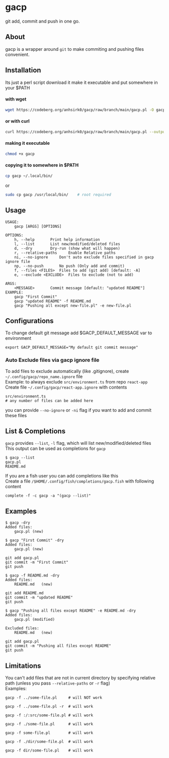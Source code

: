 # gacp
git add, commit and push in one go.

## About
gacp is a wrapper around `git` to make commiting and pushing files convenient.

## Installation
Its just a perl script
download it make it executable and put somewhere in your $PATH

#### with wget
``` bash
wget https://codeberg.org/anhsirk0/gacp/raw/branch/main/gacp.pl -O gacp
```
#### or with curl
``` bash
curl https://codeberg.org/anhsirk0/gacp/raw/branch/main/gacp.pl --output gacp
```
#### making it executable
```bash
chmod +x gacp
```
#### copying it to somewhere in $PATH
```bash
cp gacp ~/.local/bin/
```
or 
```bash
sudo cp gacp /usr/local/bin/    # root required
```

## Usage
```text
USAGE:
	gacp [ARGS] [OPTIONS]

OPTIONS:
	h, --help 		Print help information
	l, --list 		List new/modified/deleted files
	d, --dry 		Dry-run (show what will happen)
	r, --relative-paths 	Enable Relative paths
	ni, --no-ignore 	Don't auto exclude files specified in gacp ignore file
	np, --no-push 		No push (Only add and commit)
	f, --files <FILES>	Files to add (git add) [default: -A]
	e, --exclude <EXCLUDE>	Files to exclude (not to add)

ARGS:
	<MESSAGE> 		Commit message [default: "updated README"]
EXAMPLE:
	gacp "First Commit"
	gacp "updated README" -f README.md
	gacp "Pushing all except new-file.pl" -e new-file.pl
```

## Configurations
To change default git message add $GACP_DEFAULT_MESSAGE var to environment
```shell
export GACP_DEFAULT_MESSAGE="My default git commit message"
```

### Auto Exclude files via gacp ignore file
To add files to exclude automatically (like .gitignore), create `~/.config/gacp/repo_name.ignore` file  
Example: to always exclude `src/environment.ts` from repo `react-app`  
Create file `~/.config/gacp/react-app.ignore` with contents
```text
src/environment.ts
# any number of files can be added here
```
you can provide `--no-ignore` or `-ni` flag if you want to add and commit these files

## List & Completions
`gacp` provides `--list`, `-l` flag, which will list new/modified/deleted files  
This output can be used as completions for `gacp`  
```text
$ gacp --list
gacp.pl
README.md
```

If you are a fish user you can add completions like this  
Create a file `/$HOME/.config/fish/completions/gacp.fish` with following content
```shell
complete -f -c gacp -a "(gacp --list)"
```

## Examples

```text
$ gacp -dry
Added files:
	gacp.pl	(new)
```

```text
$ gacp "First Commit" -dry
Added files:
	gacp.pl	(new)

git add gacp.pl
git commit -m "First Commit"
git push
```

```text
$ gacp -f README.md -dry
Added files:
	README.md	(new)

git add README.md
git commit -m "updated README"
git push
```

```text
$ gacp "Pushing all files except README" -e README.md -dry
Added files:
	gacp.pl	(modified)

Excluded files:
	README.md	(new)

git add gacp.pl
git commit -m "Pushing all files except README"
git push
```

## Limitations
You can't add files that are not in current directory by specifying relative path (unless you pass `--relative-paths` or `-r` flag)  
Examples:  
```text
gacp -f ../some-file.pl     # will NOT work
```
```text
gacp -f ../some-file.pl -r  # will work
```
```text
gacp -f :/:src/some-file.pl # will work
```
```text
gacp -f ./some-file.pl      # will work
```
```text
gacp -f some-file.pl        # will work
```
```text
gacp -f ./dir/some-file.pl  # will work
```
```text
gacp -f dir/some-file.pl    # will work
```


